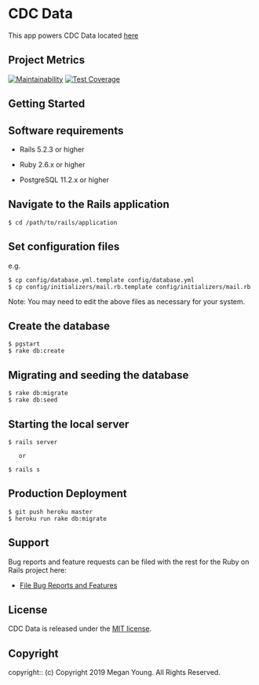 # CDC Data

<Project Description>

This app powers CDC Data located [here](https://cdc-data.herokuapp.com)

## Project Metrics

[![Maintainability](https://api.codeclimate.com/v1/badges/4770656622e78550de88/maintainability)](https://codeclimate.com/github/conradwt/cdc-data/maintainability)
[![Test Coverage](https://api.codeclimate.com/v1/badges/4770656622e78550de88/test_coverage)](https://codeclimate.com/github/conradwt/cdc-data/test_coverage)

## Getting Started

## Software requirements

- Rails 5.2.3 or higher

- Ruby 2.6.x or higher

- PostgreSQL 11.2.x or higher

## Navigate to the Rails application

```
$ cd /path/to/rails/application
```

## Set configuration files

e.g.

```
$ cp config/database.yml.template config/database.yml
$ cp config/initializers/mail.rb.template config/initializers/mail.rb
```

Note: You may need to edit the above files as necessary for your system.

## Create the database

```
$ pgstart
$ rake db:create
```

## Migrating and seeding the database

```
$ rake db:migrate
$ rake db:seed
```

## Starting the local server

```
$ rails server

   or

$ rails s
```

## Production Deployment

```
$ git push heroku master
$ heroku run rake db:migrate
```

## Support

Bug reports and feature requests can be filed with the rest for the Ruby on Rails project here:

- [File Bug Reports and Features](https://github.com/conradwt/cdc_data/issues)

## License

CDC Data is released under the [MIT license](https://mit-license.org).

## Copyright

copyright:: (c) Copyright 2019 Megan Young. All Rights Reserved.
